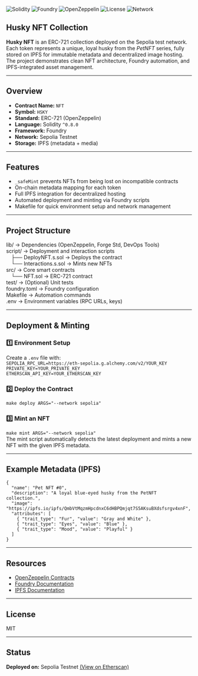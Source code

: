 ![Solidity](https://img.shields.io/badge/Solidity-0.8.30-blue) ![Foundry](https://img.shields.io/badge/Framework-Foundry-%23E9573F) ![OpenZeppelin](https://img.shields.io/badge/OpenZeppelin-Contracts-green) ![License](https://img.shields.io/badge/License-MIT-yellow) ![Network](https://img.shields.io/badge/Deployed%20on-Sepolia%20Testnet-orange)
## Husky NFT Collection
**Husky NFT** is an ERC-721 collection deployed on the Sepolia test network. Each token represents a unique, loyal husky from the *PetNFT* series, fully stored on IPFS for immutable metadata and decentralized image hosting. The project demonstrates clean NFT architecture, Foundry automation, and IPFS-integrated asset management.

---
## Overview
- **Contract Name:** `NFT`
- **Symbol:** `HSKY`
- **Standard:** ERC-721 (OpenZeppelin)
- **Language:** Solidity `^0.8.0`
- **Framework:** Foundry
- **Network:** Sepolia Testnet
- **Storage:** IPFS (metadata + media)
---
## Features
- `_safeMint` prevents NFTs from being lost on incompatible contracts  
- On-chain metadata mapping for each token  
- Full IPFS integration for decentralized hosting  
- Automated deployment and minting via Foundry scripts  
- Makefile for quick environment setup and network management
---
## Project Structure
lib/ → Dependencies (OpenZeppelin, Forge Std, DevOps Tools)  
script/ → Deployment and interaction scripts  
 ├── DeployNFT.s.sol → Deploys the contract  
 └── Interactions.s.sol → Mints new NFTs  
src/ → Core smart contracts  
 └── NFT.sol → ERC-721 contract  
test/ → (Optional) Unit tests  
foundry.toml → Foundry configuration  
Makefile → Automation commands  
.env → Environment variables (RPC URLs, keys)

---
## Deployment & Minting
### 1️⃣ Environment Setup  
Create a `.env` file with:  
`SEPOLIA_RPC_URL=https://eth-sepolia.g.alchemy.com/v2/YOUR_KEY`  
`PRIVATE_KEY=YOUR_PRIVATE_KEY`  
`ETHERSCAN_API_KEY=YOUR_ETHERSCAN_KEY`  
### 2️⃣ Deploy the Contract  
`make deploy ARGS="--network sepolia"`  
### 3️⃣ Mint an NFT  
`make mint ARGS="--network sepolia"`  
The mint script automatically detects the latest deployment and mints a new NFT with the given IPFS metadata.

---
## Example Metadata (IPFS)
    {
      "name": "Pet NFT #0",
      "description": "A loyal blue-eyed husky from the PetNFT collection.",
      "image": "https://ipfs.io/ipfs/QmbVtMqzmHpcdnxC6dHBPQmjqt7S5AKsuBXdsfsrgv4xnF",
      "attributes": [
        { "trait_type": "Fur", "value": "Gray and White" },
        { "trait_type": "Eyes", "value": "Blue" },
        { "trait_type": "Mood", "value": "Playful" }
      ]
    }
---
## Resources
- [OpenZeppelin Contracts](https://github.com/OpenZeppelin/openzeppelin-contracts)
- [Foundry Documentation](https://book.getfoundry.sh/)
- [IPFS Documentation](https://docs.ipfs.tech/)
---
## License
MIT

--- 
## Status

**Deployed on:** Sepolia Testnet [(View on Etherscan)](https://sepolia.etherscan.io/address/0xd24445002233fcd122ed44c66186cf59b512a2aa)   

